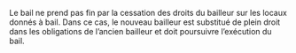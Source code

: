 Le bail ne prend pas fin par la cessation des droits du bailleur sur les locaux donnés
à bail.
Dans ce cas, le nouveau bailleur est substitué de plein droit dans les obligations de l’ancien
bailleur et doit poursuivre l’exécution du bail.